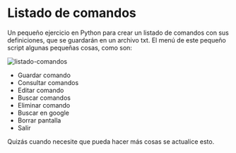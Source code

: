 # Listado de comandos
Un pequeño ejercicio en Python para crear un listado de comandos con sus definiciones, que se guardarán en un archivo txt. 
El menú de este pequeño script algunas pequeñas cosas, como son:

![listado-comandos](https://github.com/sapoclay/listado-comandos/assets/6242827/8a3a6dd9-dfb2-4a0e-a195-509623dffcba)

* Guardar comando
* Consultar comandos
* Editar comando
* Buscar comandos
* Eliminar comando
* Buscar en google
* Borrar pantalla
* Salir

Quizás cuando necesite que pueda hacer más cosas se actualice esto.
